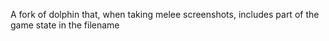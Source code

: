 A fork of dolphin that, when taking melee screenshots, includes part of the game state in the filename
